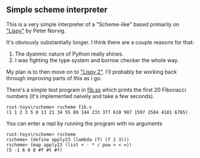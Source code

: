 ## Simple scheme interpreter

This is a very simple interpreter of a "Scheme-like" based primarily on ["Lispy"](http://norvig.com/lispy.html) by Peter Norvig.

It's obviously substantially longer.  I think there are a couple reasons for that:

1. The dyanmic nature of Python really shines.
2. I was fighting the type system and borrow checker the whole way.

My plan is to then move on to ["Lispy 2"](http://norvig.com/lispy2.html).  I'll probably be working back through improving parts of this as I go.

There's a simple test program in [fib.ss](fib.ss) which prints the first 20 Fibonacci numbers (it's implemented naively and take a few seconds).
```
rust-toys\rscheme> rscheme fib.s
(1 1 2 3 5 8 13 21 34 55 89 144 233 377 610 987 1597 2584 4181 6765)
```

You can enter a repl by running the program with no arguments
```
rust-toys\rscheme> rscheme
rscheme> (define apply23 (lambda (f) (f 2 3)))
rscheme> (map apply23 (list + - * / pow > < =))
(5 -1 6 0 8 #f #t #f)
```